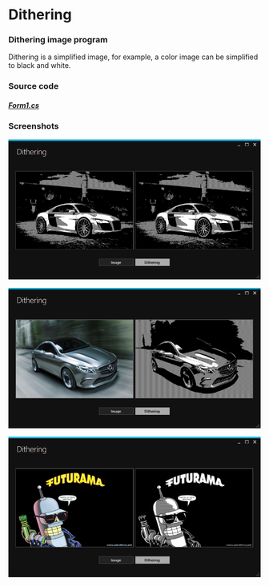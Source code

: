 # Dithering

### Dithering image program

Dithering is a simplified image, for example, a color image can be simplified to black and white.

### Source code

##### [Form1.cs](https://github.com/Vex788/Dithering/blob/master/Form1.cs)

### Screenshots

![Screenshot1](https://github.com/Vex788/Dithering/blob/master/scrn1.png)

![Screenshot2](https://github.com/Vex788/Dithering/blob/master/scrn2.png)

![Screenshot3](https://github.com/Vex788/Dithering/blob/master/scrn3.png)
